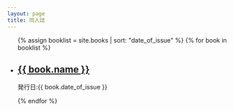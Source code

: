 ```yaml
---
layout: page
title: 同人誌
---
```

<ul>
    {% assign booklist = site.books | sort: "date_of_issue" %}
    {% for book in booklist %}
        <li>
            <h2><a href="{{ book.url | relative_url }}">{{ book.name }}</a></h2>
        <p>発行日:{{ book.date_of_issue }}</p>
        </li>
    {% endfor %}
</ul>
